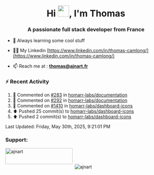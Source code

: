 <h1 align="center">Hi <img height="35px" src="https://raw.githubusercontent.com/MartinHeinz/MartinHeinz/master/wave.gif" width="35px"/>, I'm Thomas</h1>
<h3 align="center">A passionate full stack developer from France</h3>

- 🌱 Always learning some cool stuff 

- 👨‍💻 My Linkedin [https://www.linkedin.com/in/thomas-camlong/](https://www.linkedin.com/in/thomas-camlong/)

- 📫 Reach me at : **thomas@ajnart.fr**

### :zap: Recent Activity

<!--RECENT_ACTIVITY:start-->
1. 💬 Commented on [#283](https://github.com/homarr-labs/documentation/pull/283#issuecomment-2906952470) in [homarr-labs/documentation](https://github.com/homarr-labs/documentation)<br>
2. 💬 Commented on [#292](https://github.com/homarr-labs/documentation/issues/292#issuecomment-2894100205) in [homarr-labs/documentation](https://github.com/homarr-labs/documentation)<br>
3. 💬 Commented on [#1410](https://github.com/homarr-labs/dashboard-icons/pull/1410#issuecomment-2890997822) in [homarr-labs/dashboard-icons](https://github.com/homarr-labs/dashboard-icons)<br>
4. ⬆️ Pushed 25 commit(s) to [homarr-labs/dashboard-icons](https://github.com/homarr-labs/dashboard-icons)<br>
5. ⬆️ Pushed 2 commit(s) to [homarr-labs/dashboard-icons](https://github.com/homarr-labs/dashboard-icons)<br>
<!--RECENT_ACTIVITY:end-->

<!--RECENT_ACTIVITY:last_update-->
Last Updated: Friday, May 30th, 2025, 9:21:01 PM
<!--RECENT_ACTIVITY:last_update_end-->
<h3 align="left">Support:</h3>
<p><a href="https://ko-fi.com/ajnart"> <img align="left" src="https://cdn.ko-fi.com/cdn/kofi3.png?v=3" height="50" width="210" alt="ajnart" /></a></p><br><br>

<p>&nbsp;<img align="center" src="https://github-readme-stats.vercel.app/api?username=ajnart&show_icons=true&theme=tokyonight&locale=en" alt="ajnart" /></p>
